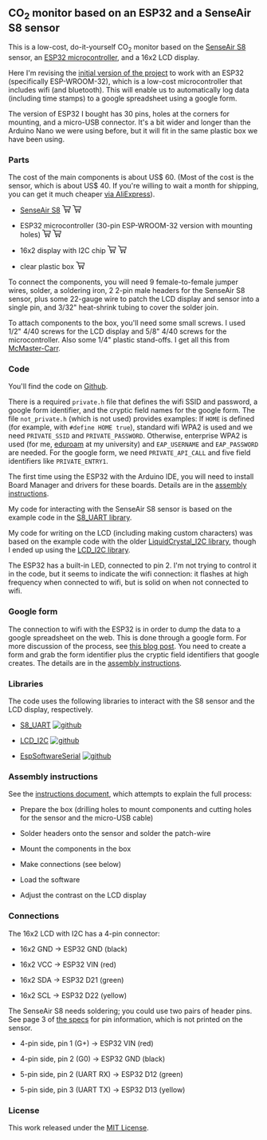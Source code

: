 ## CO<sub>2</sub> monitor based on an ESP32 and a SenseAir S8 sensor

This is a low-cost, do-it-yourself CO<sub>2</sub> monitor based on the [SenseAir
S8](https://senseair.com/products/size-counts/s8-lp/) sensor, an
[ESP32 microcontroller](), and a
16x2 LCD display.

Here I'm revising the [initial version of the project](https://github.com/karlduino/CO2monitor) to work with an ESP32 (specifically
ESP-WROOM-32), which is a low-cost microcontroller that includes wifi
(and bluetooth). This will enable us to automatically log data
(including time stamps) to a google spreadsheet
using a google form.

The version of ESP32 I bought has 30 pins, holes at the corners for mounting,
and a micro-USB connector. It's a bit wider and longer than the
Arduino Nano we were using before, but it will fit in the same
plastic box we have been using.

### Parts

The cost of the main components is about US$ 60. (Most of the cost is
the sensor, which is about US$ 40. If you're willing to wait a month
for shipping, you can get it much cheaper
[via AliExpress](https://s.click.aliexpress.com/e/_9GsnY9)).

- [SenseAir S8](https://senseair.com/products/size-counts/s8-lp/)
  [![shopping cart icon](docs/pics/shopping-cart.png)](https://amzn.to/3AyzQMa)
  [![shopping cart icon](docs/pics/shopping-cart.png)](https://www.aliexpress.com/item/2255800698267376.html?spm=a2g0o.order_list.0.0.43ec1802aHp6qZ)

- ESP32 microcontroller
  (30-pin ESP-WROOM-32 version with mounting holes)
  [![shopping cart icon](docs/pics/shopping-cart.png)](https://amzn.to/3C4zNcW)
  [![shopping cart icon](docs/pics/shopping-cart.png)](https://www.aliexpress.com/item/3256803345493016.html?spm=a2g0s.8937460.0.0.470d2e0emtzhO6)

- 16x2 display with I2C chip
  [![shopping cart icon](docs/pics/shopping-cart.png)](https://amzn.to/3AwG3Z7)
  [![shopping cart icon](docs/pics/shopping-cart.png)](https://www.aliexpress.com/item/3256803324642290.html?spm=a2g0o.order_list.0.0.43ec1802aHp6qZ)

- clear plastic box
  [![shopping cart icon](docs/pics/shopping-cart.png)](https://amzn.to/3R24kxb)

To connect the components, you will need 9 female-to-female jumper
wires, solder, a soldering iron, 2 2-pin male headers for the SenseAir
S8 sensor, plus some 22-gauge wire to patch the LCD display and sensor
into a single pin, and 3/32" heat-shrink tubing to cover the solder join.

To attach components to the box, you'll need some small screws. I used
1/2" 4/40 screws for the LCD display and 5/8" 4/40 screws for the
microcontroller. Also some 1/4" plastic stand-offs. I get all this
from [McMaster-Carr](https://mcmaster.com).


### Code

You'll find the code on [Github](https://github.com/karlduino/CO2monitorWifi).

There is a required `private.h` file that defines the wifi SSID and
password, a google form identifier, and the cryptic field names for
the google form. The file `not_private.h` (which is not used) provides
examples: If `HOME` is defined (for example, with `#define HOME true`),
standard wifi WPA2 is used and we need `PRIVATE_SSID` and
`PRIVATE_PASSWORD`. Otherwise, enterprise WPA2 is used (for me,
[eduroam](https://eduroam.org) at my university) and `EAP_USERNAME`
and `EAP_PASSWORD` are needed. For the google form, we need
`PRIVATE_API_CALL` and five field identifiers like `PRIVATE_ENTRY1`.

The first time using the ESP32 with the Arduino
IDE, you will need to install Board Manager and drivers for these
boards. Details are in the [assembly
instructions](https://karlduino.org/CO2monitor/docs/instructions.html#load-the-software).

My code for interacting with the SenseAir S8 sensor is based on the
example code in the [S8_UART
library](https://github.com/jcomas/S8_UART).

My code for writing on the LCD (including making custom characters)
was based on the example code with the older [LiquidCrystal_I2C
library](https://github.com/johnrickman/LiquidCrystal_I2C), though I
ended up using the [LCD_I2C
library](https://www.arduino.cc/reference/en/libraries/lcd_i2c/).

The ESP32 has a built-in LED, connected to pin 2. I'm not trying to
control it in the code, but it seems to indicate the wifi connection:
it flashes at high frequency when connected to wifi, but is solid on
when not connected to wifi.


### Google form

The connection to wifi with the ESP32 is in order to dump the data to
a google spreadsheet on the web. This is done through a google form.
For more discussion of the process, see [this blog
post](https://karlduino.org/2022/09/23/wifi-eduroam-google-forms/).
You need to create a form and grab the form identifier plus the
cryptic field identifiers that google creates. The details are
in the [assembly
instructions](https://karlduino.org/CO2monitor/docs/instructions.html#google-form).


### Libraries

The code uses the following libraries to interact with the S8 sensor
and the LCD display, respectively.

- [S8_UART](https://www.arduino.cc/reference/en/libraries/s8_uart/)
  [![github](https://kbroman.org/icons16/github-icon.png)](https://github.com/jcomas/S8_UART)

- [LCD_I2C](https://www.arduino.cc/reference/en/libraries/lcd_i2c/)
  [![github](https://kbroman.org/icons16/github-icon.png)](https://github.com/blackhack/LCD_I2C)

- [EspSoftwareSerial](https://www.arduino.cc/reference/en/libraries/espsoftwareserial/)
  [![github](https://kbroman.org/icons16/github-icon.png)](https://github.com/plerup/espsoftwareserial)


### Assembly instructions

See the
[instructions document](https://karlduino.org/CO2monitorWifi/docs/instructions.html),
which attempts to explain the full process:

- Prepare the box (drilling holes to mount components and cutting
  holes for the sensor and the micro-USB cable)

- Solder headers onto the sensor and solder the patch-wire

- Mount the components in the box

- Make connections (see below)

- Load the software

- Adjust the contrast on the LCD display


### Connections

The 16x2 LCD with I2C has a 4-pin connector:

  - 16x2 GND → ESP32 GND (black)

  - 16x2 VCC → ESP32 VIN (red)

  - 16x2 SDA → ESP32 D21 (green)

  - 16x2 SCL → ESP32 D22 (yellow)

The SenseAir S8 needs soldering; you could use two pairs of header
pins. See page 3 of
[the
specs](https://rmtplusstoragesenseair.blob.core.windows.net/docs/publicerat/PSP126.pdf)
for pin information, which is not printed on the sensor.

- 4-pin side, pin 1 (G+) → ESP32 VIN (red)

- 4-pin side, pin 2 (G0) → ESP32 GND (black)

- 5-pin side, pin 2 (UART RX) → ESP32 D12 (green)

- 5-pin side, pin 3 (UART TX) → ESP32 D13 (yellow)


### License

This work released under the [MIT License](LICENSE.md).
